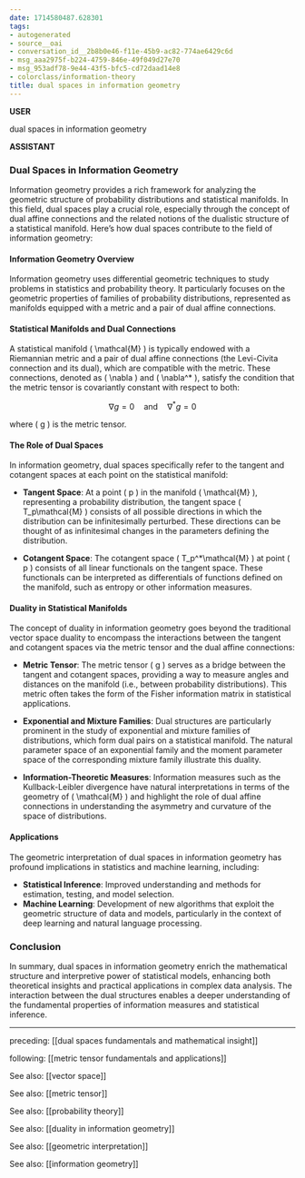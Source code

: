 ```yaml
---
date: 1714580487.628301
tags:
- autogenerated
- source__oai
- conversation_id__2b8b0e46-f11e-45b9-ac82-774ae6429c6d
- msg_aaa2975f-b224-4759-846e-49f049d27e70
- msg_953adf78-9e44-43f5-bfc5-cd72daad14e8
- colorclass/information-theory
title: dual spaces in information geometry
---
```


**USER**

dual spaces in information geometry


**ASSISTANT**

### Dual Spaces in Information Geometry

Information geometry provides a rich framework for analyzing the geometric structure of probability distributions and statistical manifolds. In this field, dual spaces play a crucial role, especially through the concept of dual affine connections and the related notions of the dualistic structure of a statistical manifold. Here’s how dual spaces contribute to the field of information geometry:

#### Information Geometry Overview

Information geometry uses differential geometric techniques to study problems in statistics and probability theory. It particularly focuses on the geometric properties of families of probability distributions, represented as manifolds equipped with a metric and a pair of dual affine connections.

#### Statistical Manifolds and Dual Connections

A statistical manifold \( \mathcal{M} \) is typically endowed with a Riemannian metric and a pair of dual affine connections (the Levi-Civita connection and its dual), which are compatible with the metric. These connections, denoted as \( \nabla \) and \( \nabla^* \), satisfy the condition that the metric tensor is covariantly constant with respect to both:

$$
\nabla g = 0 \quad \text{and} \quad \nabla^* g = 0
$$

where \( g \) is the metric tensor.

#### The Role of Dual Spaces

In information geometry, dual spaces specifically refer to the tangent and cotangent spaces at each point on the statistical manifold:

- **Tangent Space**: At a point \( p \) in the manifold \( \mathcal{M} \), representing a probability distribution, the tangent space \( T_p\mathcal{M} \) consists of all possible directions in which the distribution can be infinitesimally perturbed. These directions can be thought of as infinitesimal changes in the parameters defining the distribution.

- **Cotangent Space**: The cotangent space \( T_p^*\mathcal{M} \) at point \( p \) consists of all linear functionals on the tangent space. These functionals can be interpreted as differentials of functions defined on the manifold, such as entropy or other information measures.

#### Duality in Statistical Manifolds

The concept of duality in information geometry goes beyond the traditional vector space duality to encompass the interactions between the tangent and cotangent spaces via the metric tensor and the dual affine connections:

- **Metric Tensor**: The metric tensor \( g \) serves as a bridge between the tangent and cotangent spaces, providing a way to measure angles and distances on the manifold (i.e., between probability distributions). This metric often takes the form of the Fisher information matrix in statistical applications.

- **Exponential and Mixture Families**: Dual structures are particularly prominent in the study of exponential and mixture families of distributions, which form dual pairs on a statistical manifold. The natural parameter space of an exponential family and the moment parameter space of the corresponding mixture family illustrate this duality.

- **Information-Theoretic Measures**: Information measures such as the Kullback-Leibler divergence have natural interpretations in terms of the geometry of \( \mathcal{M} \) and highlight the role of dual affine connections in understanding the asymmetry and curvature of the space of distributions.

#### Applications

The geometric interpretation of dual spaces in information geometry has profound implications in statistics and machine learning, including:
- **Statistical Inference**: Improved understanding and methods for estimation, testing, and model selection.
- **Machine Learning**: Development of new algorithms that exploit the geometric structure of data and models, particularly in the context of deep learning and natural language processing.

### Conclusion

In summary, dual spaces in information geometry enrich the mathematical structure and interpretive power of statistical models, enhancing both theoretical insights and practical applications in complex data analysis. The interaction between the dual structures enables a deeper understanding of the fundamental properties of information measures and statistical inference.


---

preceding: [[dual spaces fundamentals and mathematical insight]]  


following: [[metric tensor fundamentals and applications]]

See also: [[vector space]]


See also: [[metric tensor]]


See also: [[probability theory]]


See also: [[duality in information geometry]]


See also: [[geometric interpretation]]


See also: [[information geometry]]